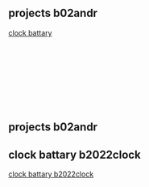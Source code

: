## projects b02andr
[clock battary](#clock-battary-b2022clock)  
[](#)  
[](#)  
[](#)  
[](#)  
[](#)  
[](#)  
[](#)  
[](#)  
[](#)  

## projects b02andr
## clock battary b2022clock
[clock battary b2022clock]()  